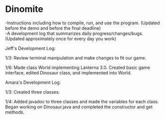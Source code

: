 # Dinomite
-Instructions including how to compile, run, and use the program. (Updated before the demo and before the final deadline)     
-A development log that summarizes daily progress/changes/bugs. (Updated approximately once for every day you work) 
 
Jeff's Development Log:

1/3: Review terminal manipulation and make changes to fit our game.

1/6: Made class World implementing Lanterna 3.0. Created basic game interface, edited Dinosaur class, and implemented into World.
 
Amara's Development Log:

1/3: Created three classes.

1/4: Added javadoc to three classes and made the variables for each class. Began working on Dinosaur.java and completed the constructor and get methods.
 
